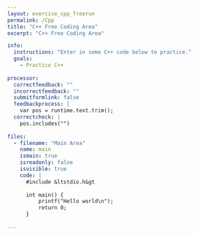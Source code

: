 ```yaml
---
layout: exercise_cpp_freerun
permalink: /Cpp
title: "C++ Free Coding Area"
excerpt: "C++ Free Coding Area"

info:
  instructions: "Enter in some C++ code below to practice."
  goals:
    - Practice C++
    
processor:  
  correctfeedback: "" 
  incorrectfeedback: ""
  submitformlink: false
  feedbackprocess: | 
    var pos = runtime.text.trim();
  correctcheck: |
    pos.includes("") 
 
files:
  - filename: "Main Area"
    name: main
    ismain: true
    isreadonly: false
    isvisible: true
    code: | 
      #include &ltstdio.h&gt
      
      int main() {
          printf("Hello world\n");
          return 0;
      }
        
---
```

